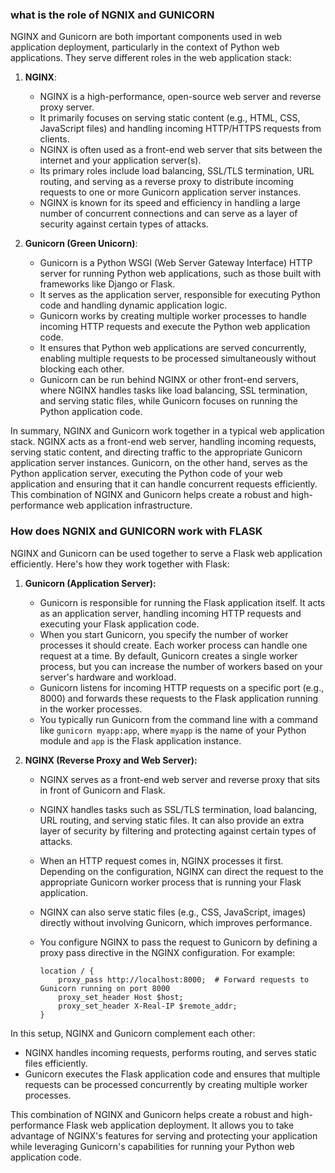 ### what is the role of NGNIX and GUNICORN

NGINX and Gunicorn are both important components used in web application deployment, particularly in the context of Python web applications. They serve different roles in the web application stack:

1. **NGINX**:
   - NGINX is a high-performance, open-source web server and reverse proxy server.
   - It primarily focuses on serving static content (e.g., HTML, CSS, JavaScript files) and handling incoming HTTP/HTTPS requests from clients.
   - NGINX is often used as a front-end web server that sits between the internet and your application server(s).
   - Its primary roles include load balancing, SSL/TLS termination, URL routing, and serving as a reverse proxy to distribute incoming requests to one or more Gunicorn application server instances.
   - NGINX is known for its speed and efficiency in handling a large number of concurrent connections and can serve as a layer of security against certain types of attacks.

2. **Gunicorn (Green Unicorn)**:
   - Gunicorn is a Python WSGI (Web Server Gateway Interface) HTTP server for running Python web applications, such as those built with frameworks like Django or Flask.
   - It serves as the application server, responsible for executing Python code and handling dynamic application logic.
   - Gunicorn works by creating multiple worker processes to handle incoming HTTP requests and execute the Python web application code.
   - It ensures that Python web applications are served concurrently, enabling multiple requests to be processed simultaneously without blocking each other.
   - Gunicorn can be run behind NGINX or other front-end servers, where NGINX handles tasks like load balancing, SSL termination, and serving static files, while Gunicorn focuses on running the Python application code.

In summary, NGINX and Gunicorn work together in a typical web application stack. NGINX acts as a front-end web server, handling incoming requests, serving static content, and directing traffic to the appropriate Gunicorn application server instances. Gunicorn, on the other hand, serves as the Python application server, executing the Python code of your web application and ensuring that it can handle concurrent requests efficiently. This combination of NGINX and Gunicorn helps create a robust and high-performance web application infrastructure.



### How does NGNIX and GUNICORN work with FLASK

NGINX and Gunicorn can be used together to serve a Flask web application efficiently. Here's how they work together with Flask:

1. **Gunicorn (Application Server):**
   - Gunicorn is responsible for running the Flask application itself. It acts as an application server, handling incoming HTTP requests and executing your Flask application code.
   - When you start Gunicorn, you specify the number of worker processes it should create. Each worker process can handle one request at a time. By default, Gunicorn creates a single worker process, but you can increase the number of workers based on your server's hardware and workload.
   - Gunicorn listens for incoming HTTP requests on a specific port (e.g., 8000) and forwards these requests to the Flask application running in the worker processes.
   - You typically run Gunicorn from the command line with a command like `gunicorn myapp:app`, where `myapp` is the name of your Python module and `app` is the Flask application instance.

2. **NGINX (Reverse Proxy and Web Server):**
   - NGINX serves as a front-end web server and reverse proxy that sits in front of Gunicorn and Flask.
   - NGINX handles tasks such as SSL/TLS termination, load balancing, URL routing, and serving static files. It can also provide an extra layer of security by filtering and protecting against certain types of attacks.
   - When an HTTP request comes in, NGINX processes it first. Depending on the configuration, NGINX can direct the request to the appropriate Gunicorn worker process that is running your Flask application.
   - NGINX can also serve static files (e.g., CSS, JavaScript, images) directly without involving Gunicorn, which improves performance.
   - You configure NGINX to pass the request to Gunicorn by defining a proxy pass directive in the NGINX configuration. For example:
   
     ```nginx
     location / {
         proxy_pass http://localhost:8000;  # Forward requests to Gunicorn running on port 8000
         proxy_set_header Host $host;
         proxy_set_header X-Real-IP $remote_addr;
     }
     ```

In this setup, NGINX and Gunicorn complement each other:

- NGINX handles incoming requests, performs routing, and serves static files efficiently.
- Gunicorn executes the Flask application code and ensures that multiple requests can be processed concurrently by creating multiple worker processes.

This combination of NGINX and Gunicorn helps create a robust and high-performance Flask web application deployment. It allows you to take advantage of NGINX's features for serving and protecting your application while leveraging Gunicorn's capabilities for running your Python web application code.
